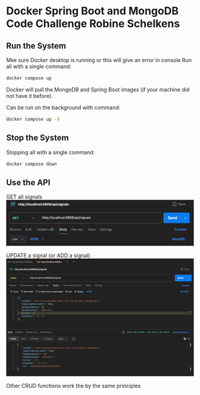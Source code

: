 # Docker Spring Boot and MongoDB Code Challenge Robine Schelkens

## Run the System
Mke sure Docker desktop is running or this will give an error in console
Run all with a single command:
```bash
docker compose up
```

Docker will pull the MongoDB and Spring Boot images (if your machine did not have it before).

Can be run on the background with command:
```bash
docker compose up -d
```

## Stop the System
Stopping all with a single command:
```bash
docker compose down
```

## Use the API 
GET all signals
![img.png](img.png)

UPDATE a signal (or ADD a signal)
![img_1.png](img_1.png)

Other CRUD functions work the by the same principles
